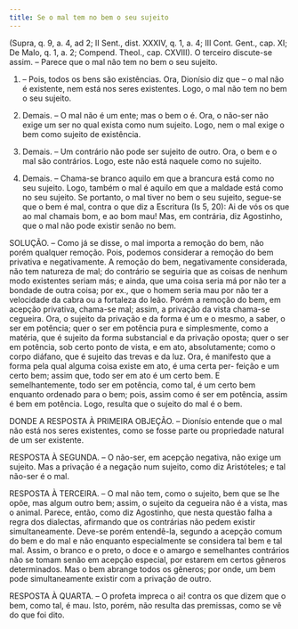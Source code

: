 ```yaml
---
title: Se o mal tem no bem o seu sujeito
---
```


(Supra, q. 9, a. 4, ad 2; II Sent., dist. XXXIV, q. 1, a. 4; III Cont. Gent., cap. XI; De Malo, q. 1, a. 2; Compend. Theol., cap. CXVIII).
  O terceiro discute-se assim. – Parece que o mal não tem no bem o seu sujeito.  

1. – Pois, todos os bens são existências. Ora, Dionísio diz que – o mal não é existente, nem está nos seres existentes. Logo, o mal não tem no bem o seu sujeito. 

2. Demais. – O mal não é um ente; mas o bem o é. Ora, o não-ser não exige um ser no qual exista como num sujeito. Logo, nem o mal exige o bem como sujeito de existência.  

3. Demais. – Um contrário não pode ser sujeito de outro. Ora, o bem e o mal são contrários. Logo, este não está naquele como no sujeito.  

4. Demais. – Chama-se branco aquilo em que a brancura está como no seu sujeito. Logo, também o mal é aquilo em que a maldade está como no seu sujeito. Se portanto, o mal tiver no bem o seu sujeito, segue-se que o bem é mal, contra o que diz a Escritura (Is 5, 20): Ai de vós os que ao mal chamais bom, e ao bom mau!  Mas, em contrária, diz Agostinho, que o mal não pode existir senão no bem.  

SOLUÇÃO. – Como já se disse, o mal importa a remoção do bem, não porém qualquer remoção. Pois, podemos considerar a remoção do bem privativa e negativamente. A remoção do bem, negativamente considerada, não tem natureza de mal; do contrário se seguiria que as coisas de nenhum modo existentes seriam más; e ainda, que uma coisa seria má por não ter a bondade de outra coisa; por ex., que o homem seria mau por não ter a velocidade da cabra ou a fortaleza do leão. Porém a remoção do bem, em acepção privativa, chama-se mal; assim, a privação da vista chama-se cegueira. Ora, o sujeito da privação e da forma é um e o mesmo, a saber, o ser em potência; quer o ser em potência pura e simplesmente, como a matéria, que é sujeito da forma substancial e da privação oposta; quer o ser em potência, sob certo ponto de vista, e em ato, absolutamente; como o corpo diáfano, que é sujeito das trevas e da luz. Ora, é manifesto que a forma pela qual alguma coisa existe em ato, é uma certa per- feição e um certo bem; assim que, todo ser em ato é um certo bem. E semelhantemente, todo ser em potência, como tal, é um certo bem enquanto ordenado para o bem; pois, assim como é ser em potência, assim é bem em potência. Logo, resulta que o sujeito do mal é o bem.  

DONDE A RESPOSTA À PRIMEIRA OBJEÇÃO. – Dionísio entende que o mal não está nos seres existentes, como se fosse parte ou propriedade natural de um ser existente.  

RESPOSTA À SEGUNDA. – O não-ser, em acepção negativa, não exige um sujeito. Mas a privação é a negação num sujeito, como diz Aristóteles; e tal não-ser é o mal.  

RESPOSTA À TERCEIRA. – O mal não tem, como o sujeito, bem que se lhe opõe, mas algum outro bem; assim, o sujeito da cegueira não é a vista, mas o animal. Parece, então, como diz Agostinho, que nesta questão falha a regra dos dialectas, afirmando que os contrárias não pedem existir simultaneamente. Deve-se porém entendê-la, segundo a acepção comum do bem e do mal e não enquanto especialmente se considera tal bem e tal mal. Assim, o branco e o preto, o doce e o amargo e semelhantes contrários não se tomam senão em acepção especial, por estarem em certos gêneros determinados. Mas o bem abrange todos os gêneros; por onde, um bem pode simultaneamente existir com a privação de outro.  

RESPOSTA À QUARTA. – O profeta impreca o ai! contra os que dizem que o bem, como tal, é mau. Isto, porém, não resulta das premissas, como se vê do que foi dito.